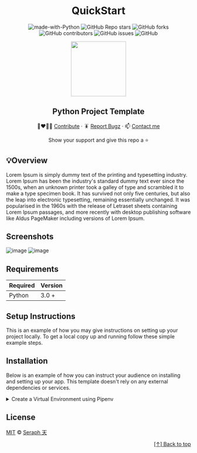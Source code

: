 
<div id="home" align="center">

# QuickStart

![made-with-Python](https://img.shields.io/badge/Python-blue?&logo=python&logoColor=yellow&labelColor=black&label=Built%20with&style=for-the-badge)
![GitHub Repo stars](https://img.shields.io/github/stars/seraph776/README_Template?style=for-the-badge)
![GitHub forks](https://img.shields.io/github/forks/seraph776/README_Template?style=for-the-badge)
![GitHub contributors](https://img.shields.io/github/contributors/seraph776/README_Template?color=blue&style=for-the-badge)
![GitHub issues](https://img.shields.io/github/issues-raw/seraph776/README_Template?color=yellow&style=for-the-badge)
![GitHub](https://img.shields.io/github/license/seraph776/README_Template?style=for-the-badge)

 
<img src="https://user-images.githubusercontent.com/72005563/156072951-d44072ac-2220-4cf0-be2d-7387a5fa9c6b.png"  width=150 />

## Python Project Template


👩‍❤️‍💋‍👨 [Contribute](#how-to-contribute) · 🪳 [Report Bugz](https://github.com/seraph776/README_Template/issues/new) · 📫 [Contact me](mailto:seraph776@gmail.com) 
  
Show your support and give this repo a ⭐ 
  
</div>



## 💡Overview
Lorem Ipsum is simply dummy text of the printing and typesetting industry. Lorem Ipsum has been the industry's standard dummy text ever since the 1500s, when an unknown printer took a galley of type and scrambled it to make a type specimen book. It has survived not only five centuries, but also the leap into electronic typesetting, remaining essentially unchanged. It was popularised in the 1960s with the release of Letraset sheets containing Lorem Ipsum passages, and more recently with desktop publishing software like Aldus PageMaker including versions of Lorem Ipsum.




## Screenshots
![image](https://user-images.githubusercontent.com/72005563/181623334-d74b5712-2709-4ccb-925b-f82cab72d8e1.png)
![image](https://user-images.githubusercontent.com/72005563/181623334-d74b5712-2709-4ccb-925b-f82cab72d8e1.png)


## Requirements

| Required | Version  |
| -------- | -------- |
| Python   | 3.0 +    |


## Setup Instructions 

This is an example of how you may give instructions on setting up your project locally. To get a local copy up and running follow these simple example steps.


## Installation
Below is an example of how you can instruct your audience on installing and setting up your app. This template doesn't rely on any external dependencies or services.

<details>
<summary>Create a Virtual Environment using Pipenv </summary>

1. Download [zip file](https://github.com/seraph776/TemplateRepo/archive/refs/heads/main.zip) 
2. Extract zip files
3. Change directory into projectFolder:

```
$ cd projectFolder
```

4. Install from Pipfile:

```
$ pipenv install  
```

5. Run the application from within virtual environment:

```
$ pipenv run python main.py
```
ℹ️ [Reference](https://docs.python-guide.org/dev/virtualenvs/).

</details>



## License 

[MIT](https://github.com/seraph776/QuickStart/blob/main/LICENSE) © [Seraph 天](https://github.com/seraph776) 


<div align="right">

[[↑] Back to top](#home)

</div>  

